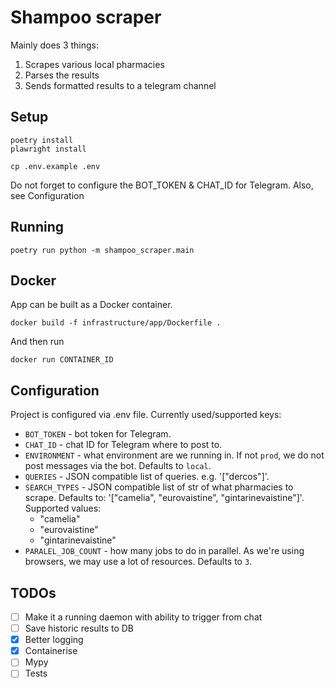 # Shampoo scraper

Mainly does 3 things:
1) Scrapes various local pharmacies
2) Parses the results
3) Sends formatted results to a telegram channel

## Setup
```commandline
poetry install
plawright install
```

```commandline
cp .env.example .env
```
Do not forget to configure the BOT_TOKEN & CHAT_ID for Telegram. Also, see Configuration

## Running
```commandline
poetry run python -m shampoo_scraper.main
```

## Docker
App can be built as a Docker container.
```commandline
docker build -f infrastructure/app/Dockerfile .
```

And then run
```commandline
docker run CONTAINER_ID
```

## Configuration
Project is configured via .env file. Currently used/supported keys:
* `BOT_TOKEN` - bot token for Telegram.
* `CHAT_ID` - chat ID for Telegram where to post to.
* `ENVIRONMENT` - what environment are we running in. If not `prod`, 
   we do not post messages via the bot. Defaults to `local`.
* `QUERIES` - JSON compatible list of queries. e.g. '["dercos"]'.
* `SEARCH_TYPES` - JSON compatible list of str of what pharmacies to scrape. 
   Defaults to: '["camelia", "eurovaistine", "gintarinevaistine"]'. Supported values:
  * "camelia"
  * "eurovaistine"
  * "gintarinevaistine"
* `PARALEL_JOB_COUNT` - how many jobs to do in parallel. As we're using browsers, we may
  use a lot of resources. Defaults to `3`.

## TODOs
- [ ] Make it a running daemon with ability to trigger from chat
- [ ] Save historic results to DB
- [x] Better logging
- [x] Containerise
- [ ] Mypy
- [ ] Tests
